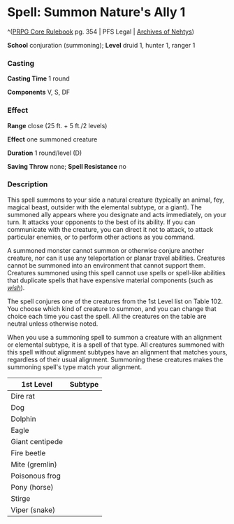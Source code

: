 # Spell: Summon Nature's Ally 1
^([PRPG Core Rulebook][ss-summon-nature-s-ally-1] pg. 354 | PFS Legal | [Archives of Nehtys][sn-summon-nature-s-ally-1])

**School** conjuration (summoning); **Level** druid 1, hunter 1, ranger 1

### Casting

**Casting Time** 1 round

**Components** V, S, DF

### Effect

**Range** close (25 ft. + 5 ft./2 levels)

**Effect** one summoned creature

**Duration** 1 round/level (D)

**Saving Throw** none; **Spell Resistance** no

### Description

This spell summons to your side a natural creature (typically an animal, fey, magical beast, outsider with the elemental subtype, or a giant). The summoned ally appears where you designate and acts immediately, on your turn. It attacks your opponents to the best of its ability. If you can communicate with the creature, you can direct it not to attack, to attack particular enemies, or to perform other actions as you command.

A summoned monster cannot summon or otherwise conjure another creature, nor can it use any teleportation or planar travel abilities. Creatures cannot be summoned into an environment that cannot support them. Creatures summoned using this spell cannot use spells or spell-like abilities that duplicate spells that have expensive material components (such as _[wish]_).

The spell conjures one of the creatures from the 1st Level list on Table 102. You choose which kind of creature to summon, and you can change that choice each time you cast the spell. All the creatures on the table are neutral unless otherwise noted.

When you use a summoning spell to summon a creature with an alignment or elemental subtype, it is a spell of that type. All creatures summoned with this spell without alignment subtypes have an alignment that matches yours, regardless of their usual alignment. Summoning these creatures makes the summoning spell's type match your alignment.

**1st Level**| **Subtype**
---|---
Dire rat| &#009;
Dog| &#009;
Dolphin| &#009;
Eagle| &#009;
Giant centipede| &#009;
Fire beetle| &#009;
Mite (gremlin)| &#009;
Poisonous frog| &#009;
Pony (horse)| &#009;
Stirge| &#009;
Viper (snake)| &#009;

[ss-summon-nature-s-ally-1]: http://paizo.com/pathfinderRPG/v57
[sn-summon-nature-s-ally-1]: http://www.archivesofnethys.com/SpellDisplay.aspx?ItemName=Summon%20Nature%27s%20Ally%201
[wish]: http://www.archivesofnethys.com/SpellDisplay.aspx?ItemName=wish
